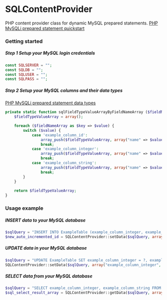 # SQLContentProvider
PHP content provider class for dynamic MySQL prepared statements.
[PHP MySQLi prepared statement quickstart](http://php.net/manual/de/mysqli.quickstart.prepared-statements.php)


### Getting started
##### Step 1 Setup your MySQL login credentials
```php
const SQLSERVER = "";
const SQLDB = "";
const SQLUSER = "";
const SQLPASS = "";
```


##### Step 2 Setup your MySQL columns and their data types
[PHP MySQLi prepared statement data types](http://php.net/manual/de/mysqli-stmt.bind-param.php)
```php
private static function sqlFieldTypeValueArrayByFieldNameArray ($fieldNameArray) {
    $fieldTypeValueArray = array();

    foreach ($fieldNameArray as $key => $value) {
        switch ($value) {
            case 'example_column_id':
                array_push($fieldTypeValueArray, array("name" => $value, "type" => "i"));
                break;
            case 'example_column_integer':
                array_push($fieldTypeValueArray, array("name" => $value, "type" => "i"));
                break;
            case 'example_column_string':
                array_push($fieldTypeValueArray, array("name" => $value, "type" => "s"));
                break;
        }
    }
    
    return $fieldTypeValueArray;
}
```


### Usage example
##### INSERT data to your MySQL database 
```php
$sqlQuery = "INSERT INTO ExampleTable (example_column_integer, example_column_string) VALUES (?, ?)";
$new_auto_incremented_id = SQLContentProvider::setData($sqlQuery, array("example_column_integer", "example_column_string"), array($integer_value, $string_value));
```


##### UPDATE data in your MySQL database 
```php
$sqlQuery = "UPDATE ExampleTable SET example_column_integer = ?, example_column_string = ? WHERE example_column_id = ?";
SQLContentProvider::setData($sqlQuery, array("example_column_integer", "example_column_id", "example_column_id"), array($integer_value, $string_value, $id_value));
```


##### SELECT data from your MySQL database 
```php
$sqlQuery = "SELECT example_column_integer, example_column_string FROM ExampleTable WHERE example_column_id = ? LIMIT 1";
$sql_select_result_array = SQLContentProvider::getData($sqlQuery, array("example_column_id"), array($id_value));
```
